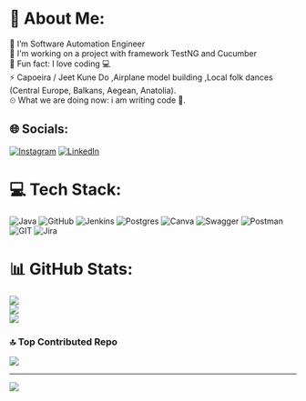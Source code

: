 # 💫 About Me:
🔭 I’m Software Automation Engineer<br>🌱 I'm working on a project with framework TestNG and Cucumber<br>💪 Fun fact: I love coding 💻<br>⚡ Capoeira / Jeet Kune Do ,Airplane model building ,Local folk dances (Central Europe, Balkans, Aegean, Anatolia).<br>⏲ What we are doing now: i am writing code 🚀.


## 🌐 Socials:
[![Instagram](https://img.shields.io/badge/Instagram-%23E4405F.svg?logo=Instagram&logoColor=white)](https://instagram.com/asaslnekrem) [![LinkedIn](https://img.shields.io/badge/LinkedIn-%230077B5.svg?logo=linkedin&logoColor=white)](https://linkedin.com/in/ekrem-aslan-a926a428a/) 

# 💻 Tech Stack:
![Java](https://img.shields.io/badge/java-%23ED8B00.svg?style=for-the-badge&logo=java&logoColor=white) ![GitHub](https://img.shields.io/badge/GitHub-%23121011.svg?style=for-the-badge&logo=github&logoColor=white) ![Jenkins](https://img.shields.io/badge/jenkins-%232C5263.svg?style=for-the-badge&logo=jenkins&logoColor=white) ![Postgres](https://img.shields.io/badge/postgres-%23316192.svg?style=for-the-badge&logo=postgresql&logoColor=white) ![Canva](https://img.shields.io/badge/Canva-%2300C4CC.svg?style=for-the-badge&logo=Canva&logoColor=white) ![Swagger](https://img.shields.io/badge/-Swagger-%23Clojure?style=for-the-badge&logo=swagger&logoColor=white) ![Postman](https://img.shields.io/badge/Postman-FF6C37?style=for-the-badge&logo=postman&logoColor=white) ![GIT](https://img.shields.io/badge/Git-fc6d26?style=for-the-badge&logo=git&logoColor=white) ![Jira](https://img.shields.io/badge/jira-%230A0FFF.svg?style=for-the-badge&logo=jira&logoColor=white) 
# 📊 GitHub Stats:
![](https://github-readme-stats.vercel.app/api?username=aslnekrem&theme=gruvbox&hide_border=false&include_all_commits=false&count_private=false)<br/>
![](https://github-readme-streak-stats.herokuapp.com/?user=aslnekrem&theme=gruvbox&hide_border=false)<br/>
![](https://github-readme-stats.vercel.app/api/top-langs/?username=aslnekrem&theme=gruvbox&hide_border=false&include_all_commits=false&count_private=false&layout=compact)

### 🔝 Top Contributed Repo
![](https://github-contributor-stats.vercel.app/api?username=aslnekrem&limit=5&theme=dark&combine_all_yearly_contributions=true)

---
[![](https://visitcount.itsvg.in/api?id=aslnekrem&icon=0&color=0)](https://visitcount.itsvg.in)

<!-- Proudly created with GPRM ( https://gprm.itsvg.in ) -->
